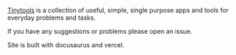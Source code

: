 [Tinytools](https://tinytools.club) is a collection of useful, simple, single purpose apps and tools for everyday problems and tasks.

If you have any suggestions or problems please open an issue.

Site is built with docusaurus and vercel.
